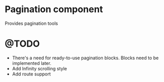 
Pagination component
====================

Provides pagination tools


@TODO
====

 * There's a need for ready-to-use pagination blocks. Blocks need to be implemented later.
 * Add Infinity scrolling style
 * Add route support